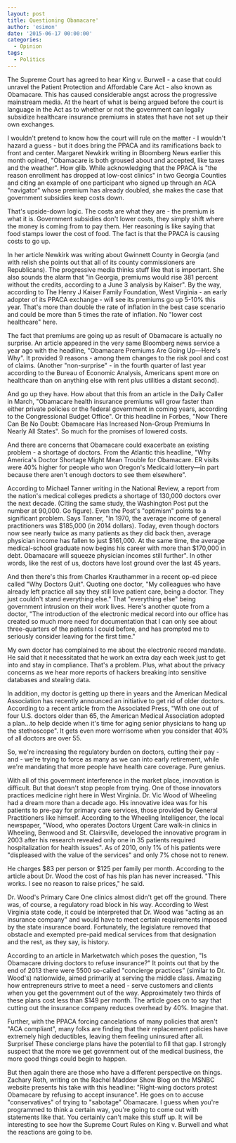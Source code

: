 ```yaml
---
layout: post
title: Questioning Obamacare'
author: 'esimon'
date: '2015-06-17 00:00:00'
categories:
  - Opinion
tags:
  - Politics
---
```

The Supreme Court has agreed to hear King v. Burwell - a case that could unravel the Patient Protection and Affordable Care Act - also known as Obamacare. This has caused considerable angst across the progressive mainstream media. At the heart of what is being argued before the court is language in the Act as to whether or not the government can legally subsidize healthcare insurance premiums in states that have not set up their own exchanges. 

I wouldn't pretend to know how the court will rule on the matter - I wouldn't hazard a guess - but it does bring the PPACA and its ramifications back to front and center. Margaret Newkirk writing in Bloomberg News earlier this month opined, "Obamacare is both groused about and accepted, like taxes and the weather". How glib. While acknowledging that the PPACA is "the reason enrollment has dropped at low-cost clinics" in two Georgia Counties and citing an example of one participant who signed up through an ACA "navigator" whose premium has already doubled, she makes the case that government subsidies keep costs down. 

That's upside-down logic. The costs are what they are - the premium is what it is. Government subsidies don't lower costs, they simply shift where the money is coming from to pay them. Her reasoning is like saying that food stamps lower the cost of food. The fact is that the PPACA is causing costs to go up. 

In her article Newkirk was writing about Gwinnett County in Georgia (and with relish she points out that all of its county commissioners are Republicans). The progressive media thinks stuff like that is important. She also sounds the alarm that "in Georgia, premiums would rise 381 percent without the credits, according to a June 3 analysis by Kaiser". By the way, according to The Henry J Kaiser Family Foundation, West Virginia - an early adopter of its PPACA exchange - will see its premiums go up 5-10% this year. That's more than double the rate of inflation in the best case scenario and could be more than 5 times the rate of inflation. No "lower cost healthcare" here. 

The fact that premiums are going up as result of Obamacare is actually no surprise. An article appeared in the very same Bloomberg news service a year ago with the headline, "Obamacare Premiums Are Going Up—Here's Why". It provided 9 reasons - among them changes to the risk pool and cost of claims. (Another "non-surprise" - in the fourth quarter of last year according to the Bureau of Economic Analysis, Americans spent more on healthcare than on anything else with rent plus utilities a distant second). 

And go up they have. How about that this from an article in the Daily Caller in March, "Obamacare health insurance premiums will grow faster than either private policies or the federal government in coming years, according to the Congressional Budget Office". Or this headline in Forbes, "Now There Can Be No Doubt: Obamacare Has Increased Non-Group Premiums In Nearly All States". So much for the promises of lowered costs. 

And there are concerns that Obamacare could exacerbate an existing problem - a shortage of doctors. From the Atlantic this headline, "Why America's Doctor Shortage Might Mean Trouble for Obamacare. ER visits were 40% higher for people who won Oregon's Medicaid lottery—in part because there aren't enough doctors to see them elsewhere".

According to Michael Tanner writing in the National Review, a report from the nation's medical colleges predicts a shortage of 130,000 doctors over the next decade. (Citing the same study, the Washington Post put the number at 90,000. Go figure). Even the Post's "optimism" points to a significant problem. Says Tanner, "In 1970, the average income of general practitioners was $185,000 (in 2014 dollars). Today, even though doctors now see nearly twice as many patients as they did back then, average physician income has fallen to just $161,000. At the same time, the average medical-school graduate now begins his career with more than $170,000 in debt. Obamacare will squeeze physician incomes still further". In other words, like the rest of us, doctors have lost ground over the last 45 years. 

And then there's this from Charles Krauthammer in a recent op-ed piece called "Why Doctors Quit". Quoting one doctor, "My colleagues who have already left practice all say they still love patient care, being a doctor. They just couldn't stand everything else." That "everything else" being government intrusion on their work lives. Here's another quote from a doctor, "The introduction of the electronic medical record into our office has created so much more need for documentation that I can only see about three-quarters of the patients I could before, and has prompted me to seriously consider leaving for the first time." 

My own doctor has complained to me about the electronic record mandate. He said that it necessitated that he work an extra day each week just to get into and stay in compliance. That's a problem. Plus, what about the privacy concerns as we hear more reports of hackers breaking into sensitive databases and stealing data. 

In addition, my doctor is getting up there in years and the American Medical Association has recently announced an initiative to get rid of older doctors. According to a recent article from the Associated Press, "With one out of four U.S. doctors older than 65, the American Medical Association adopted a plan...to help decide when it's time for aging senior physicians to hang up the stethoscope". It gets even more worrisome when you consider that 40% of all doctors are over 55. 

So, we're increasing the regulatory burden on doctors, cutting their pay - and - we're trying to force as many as we can into early retirement, while we're mandating that more people have health care coverage. Pure genius. 

With all of this government interference in the market place, innovation is difficult. But that doesn't stop people from trying. One of those innovators practices medicine right here in West Virginia. Dr. Vic Wood of Wheeling had a dream more than a decade ago. His innovative idea was for his patients to pre-pay for primary care services, those provided by General Practitioners like himself. According to the Wheeling Intelligencer, the local newspaper, "Wood, who operates Doctors Urgent Care walk-in clinics in Wheeling, Benwood and St. Clairsville, developed the innovative program in 2003 after his research revealed only one in 35 patients required hospitalization for health issues". As of 2010, only 1% of his patients were "displeased with the value of the services" and only 7% chose not to renew. 

He charges $83 per person or $125 per family per month. According to the article about Dr. Wood the cost of has his plan has never increased. "This works. I see no reason to raise prices," he said. 

Dr. Wood's Primary Care One clinics almost didn't get off the ground. There was, of course, a regulatory road block in his way. According to West Virginia state code, it could be interpreted that Dr. Wood was "acting as an insurance company" and would have to meet certain requirements imposed by the state insurance board. Fortunately, the legislature removed that obstacle and exempted pre-paid medical services from that designation and the rest, as they say, is history. 

According to an article in Marketwatch which poses the question, "Is Obamacare driving doctors to refuse insurance?" It points out that by the end of 2013 there were 5500 so-called "concierge practices" (similar to Dr. Wood's) nationwide, aimed primarily at serving the middle class. Amazing how entrepreneurs strive to meet a need - serve customers and clients when you get the government out of the way. Approximately two thirds of these plans cost less than $149 per month. The article goes on to say that cutting out the insurance company reduces overhead by 40%. Imagine that. 

Further, with the PPACA forcing cancelations of many policies that aren't "ACA compliant", many folks are finding that their replacement policies have extremely high deductibles, leaving them feeling uninsured after all. Surprise! These concierge plans have the potential to fill that gap. I strongly suspect that the more we get government out of the medical business, the more good things could begin to happen. 

But then again there are those who have a different perspective on things. Zachary Roth, writing on the Rachel Maddow Show Blog on the MSNBC website presents his take with this headline: "Right-wing doctors protest Obamacare by refusing to accept insurance". He goes on to accuse "conservatives" of trying to "sabotage" Obamacare. I guess when you're programmed to think a certain way, you're going to come out with statements like that. You certainly can't make this stuff up. It will be interesting to see how the Supreme Court Rules on King v. Burwell and what the reactions are going to be. 

